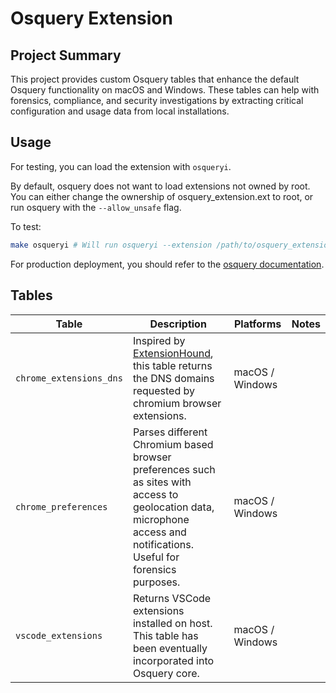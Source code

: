 # Osquery Extension

## Project Summary
This project provides custom Osquery tables that enhance the default Osquery functionality on macOS and Windows. These tables can help with forensics, compliance, and security investigations by extracting critical configuration and usage data from local installations.

## Usage
For testing, you can load the extension with `osqueryi`.

By default, osquery does not want to load extensions not owned by root. You can either change the ownership of osquery_extension.ext to root, or run osquery with the `--allow_unsafe` flag.

To test:
```bash
make osqueryi # Will run osqueryi --extension /path/to/osquery_extension.ext --allow_unsafe in the background
```

For production deployment, you should refer to the [osquery documentation](https://osquery.readthedocs.io/en/stable/deployment/extensions/).

## Tables

|Table|Description|Platforms|Notes|
|----|----|----|----|
| `chrome_extensions_dns` | Inspired by [ExtensionHound](https://github.com/arsolutioner/ExtensionHound), this table returns the DNS domains requested by chromium browser extensions. | macOS / Windows |
| `chrome_preferences` | Parses different Chromium based browser preferences such as sites with access to geolocation data, microphone access and notifications. Useful for forensics purposes. | macOS / Windows |
| `vscode_extensions` | Returns VSCode extensions installed on host. This table has been eventually incorporated into Osquery core. | macOS / Windows |
